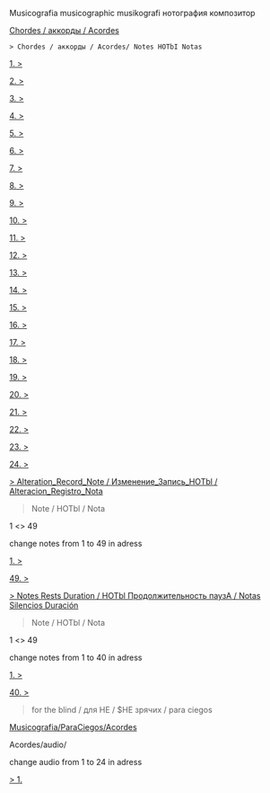 Musicografia musicographic musikografi нотография композитор

[Chordes / аккорды / Acordes](https://aibolem.github.io/BrailleTermWeb_Austereich/braille_ru/muzbIka/AkkopdbI/AkkopdbI.html)


    > Chordes / аккорды / Acordes/ Notes HOTbI Notas
[1. >](https://aibolem.github.io/BrailleTermWeb_Austereich/braille_ru/muzbIka/AkkopdbI/HoTbI/1.svg)

[2. >](https://aibolem.github.io/BrailleTermWeb_Austereich/braille_ru/muzbIka/AkkopdbI/HoTbI/2.svg)

[3. >](https://aibolem.github.io/BrailleTermWeb_Austereich/braille_ru/muzbIka/AkkopdbI/HoTbI/3.svg)

[4. >](https://aibolem.github.io/BrailleTermWeb_Austereich/braille_ru/muzbIka/AkkopdbI/HoTbI/4.svg)

[5. >](https://aibolem.github.io/BrailleTermWeb_Austereich/braille_ru/muzbIka/AkkopdbI/HoTbI/5.svg)

[6. >](https://aibolem.github.io/BrailleTermWeb_Austereich/braille_ru/muzbIka/AkkopdbI/HoTbI/6.svg)

[7. >](https://aibolem.github.io/BrailleTermWeb_Austereich/braille_ru/muzbIka/AkkopdbI/HoTbI/7.svg)

[8. >](https://aibolem.github.io/BrailleTermWeb_Austereich/braille_ru/muzbIka/AkkopdbI/HoTbI/8.svg)

[9. >](https://aibolem.github.io/BrailleTermWeb_Austereich/braille_ru/muzbIka/AkkopdbI/HoTbI/9.svg)

[10. >](https://aibolem.github.io/BrailleTermWeb_Austereich/braille_ru/muzbIka/AkkopdbI/HoTbI/10.svg)

[11. >](https://aibolem.github.io/BrailleTermWeb_Austereich/braille_ru/muzbIka/AkkopdbI/HoTbI/11.svg)

[12. >](https://aibolem.github.io/BrailleTermWeb_Austereich/braille_ru/muzbIka/AkkopdbI/HoTbI/12.svg)

[13. >](https://aibolem.github.io/BrailleTermWeb_Austereich/braille_ru/muzbIka/AkkopdbI/HoTbI/13.svg)

[14. >](https://aibolem.github.io/BrailleTermWeb_Austereich/braille_ru/muzbIka/AkkopdbI/HoTbI/14.svg)

[15. >](https://aibolem.github.io/BrailleTermWeb_Austereich/braille_ru/muzbIka/AkkopdbI/HoTbI/15.svg)

[16. >](https://aibolem.github.io/BrailleTermWeb_Austereich/braille_ru/muzbIka/AkkopdbI/HoTbI/16.svg)

[17. >](https://aibolem.github.io/BrailleTermWeb_Austereich/braille_ru/muzbIka/AkkopdbI/HoTbI/17.svg)

[18. >](https://aibolem.github.io/BrailleTermWeb_Austereich/braille_ru/muzbIka/AkkopdbI/HoTbI/18.svg)

[19. >](https://aibolem.github.io/BrailleTermWeb_Austereich/braille_ru/muzbIka/AkkopdbI/HoTbI/19.svg)

[20. >](https://aibolem.github.io/BrailleTermWeb_Austereich/braille_ru/muzbIka/AkkopdbI/HoTbI/20.svg)

[21. >](https://aibolem.github.io/BrailleTermWeb_Austereich/braille_ru/muzbIka/AkkopdbI/HoTbI/21.svg)

[22. >](https://aibolem.github.io/BrailleTermWeb_Austereich/braille_ru/muzbIka/AkkopdbI/HoTbI/22.svg)

[23. >](https://aibolem.github.io/BrailleTermWeb_Austereich/braille_ru/muzbIka/AkkopdbI/HoTbI/23.svg)

[24. >](https://aibolem.github.io/BrailleTermWeb_Austereich/braille_ru/muzbIka/AkkopdbI/HoTbI/24.svg)


[> Alteration_Record_Note / Изменение_Запись_HOTbl  / Alteracion_Registro_Nota
](https://aibolem.github.io/BrailleTermWeb_Austereich/braille_ru/muzbIka/Alteracia_Registr_HoTbI/Alteracia_Registr_HoTbI.html)


> Note / HOTbl  / Nota

1 <> 49

change notes from 1 to 49 in adress

[1. >](https://aibolem.github.io/braille_ru/muzbIka/Alteracia_Registr_HoTbI/HoTbI/1.svg)


[49. >](https://aibolem.github.io/braille_ru/muzbIka/Alteracia_Registr_HoTbI/HoTbI/49.svg)


[>  Notes Rests Duration  /  HOTbl Продолжительность паузA  /  Notas Silencios Duración](https://aibolem.github.io/braille_ru/muzbIka/HoTbI_pausa_prodaljitelnost/HoTbI_pausa_prodaljitelnost.html)


> Note / HOTbl  / Nota

1 <> 49

change notes from 1 to 40 in adress

[1. >](https://aibolem.github.io/braille_ru/muzbIka/HoTbI_pausa_prodaljitelnost/HoTbI/1.svg)

[40. >](https://aibolem.github.io/braille_ru/muzbIka/HoTbI_pausa_prodaljitelnost/HoTbI/40.svg)



> for the blind / для HE / $HE зрячих / para ciegos

[Musicografia/ParaCiegos/Acordes](https://aibolem.github.io/braille_ru/muzbIka/dlja_He_zpjachix/AkkopdbI/AkkopdbI.html)

Acordes/audio/

change audio from 1 to 24 in adress

[> 1.](https://aibolem.github.io/braille_ru/muzbIka/dlja_He_zpjachix/AkkopdbI/audio/1.mp3) 





